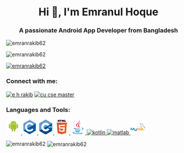 
<h1 align="center">Hi 👋, I'm Emranul Hoque</h1>
<h3 align="center">A passionate Android App Developer from Bangladesh</h3>

<p align="left"> <img src="https://komarev.com/ghpvc/?username=emranrakib62&label=Profile%20views&color=0e75b6&style=flat" alt="emranrakib62" /> </p>
<p align="left"> <img src="[https://komarev.com/ghpvc/?username=emranrakib62&label=Profile%20views](https://imagekit.io/tools/asset-public-link?detail=%7B%22name%22%3A%22Screenshot%202025-04-26%20082819.png%22%2C%22type%22%3A%22image%2Fpng%22%2C%22signedurl_expire%22%3A%222028-04-25T02%3A31%3A53.027Z%22%2C%22signedUrl%22%3A%22https%3A%2F%2Fmedia-hosting.imagekit.io%2F0dc7415e4a9945de%2FScreenshot%25202025-04-26%2520082819.png%3FExpires%3D1840242713%26Key-Pair-Id%3DK2ZIVPTIP2VGHC%26Signature%3D3KMKPW~2eLP4F8rXo-iftDBlh-t69cJR7pukUJHgc7RCHw5c3bY3Q7Giu5ePY8rEJ9~pzqgLRguQHoMs6xEdiPGC3YLb8hvh1mVr-zdE2S6my59ERkNVUGbgBWYIEsiPeK2k-iPZpvirwJg7LdLoZgIbJdY0HrHtbB8OpMpPlCszQPbK~1ialSH0tKK~KAKxTK9gZJhYzKOVT4fpZIQLyWd0JKjcl5JCQT1sI3ZtIFv47G5Gt3dzeh9rQb372xH-D17pHK2zOuAjYRO1K-bdkkyGjnHK-9Q1m2GTXppPS2TfgP8y23xj18h91wYCFykvDdF5yzs3KBe4D24KeXpoow__%22%7D)&color=0e75b6&style=flat" alt="emranrakib62" /> </p>
<p align="left"> <a href="https://github.com/ryo-ma/github-profile-trophy"><img src="https://github-profile-trophy.vercel.app/?username=emranrakib62" alt="emranrakib62" /></a> </p>

<h3 align="left">Connect with me:</h3>
<p align="left">
<a href="https://fb.com/e h rakib" target="blank"><img align="center" src="https://raw.githubusercontent.com/rahuldkjain/github-profile-readme-generator/master/src/images/icons/Social/facebook.svg" alt="e h rakib" height="30" width="40" /></a>
<a href="https://www.youtube.com/c/cu cse master" target="blank"><img align="center" src="https://raw.githubusercontent.com/rahuldkjain/github-profile-readme-generator/master/src/images/icons/Social/youtube.svg" alt="cu cse master" height="30" width="40" /></a>
</p>

<h3 align="left">Languages and Tools:</h3>
<p align="left"> <a href="https://developer.android.com" target="_blank" rel="noreferrer"> <img src="https://raw.githubusercontent.com/devicons/devicon/master/icons/android/android-original-wordmark.svg" alt="android" width="40" height="40"/> </a> <a href="https://www.cprogramming.com/" target="_blank" rel="noreferrer"> <img src="https://raw.githubusercontent.com/devicons/devicon/master/icons/c/c-original.svg" alt="c" width="40" height="40"/> </a> <a href="https://www.w3schools.com/cpp/" target="_blank" rel="noreferrer"> <img src="https://raw.githubusercontent.com/devicons/devicon/master/icons/cplusplus/cplusplus-original.svg" alt="cplusplus" width="40" height="40"/> </a> <a href="https://www.w3.org/html/" target="_blank" rel="noreferrer"> <img src="https://raw.githubusercontent.com/devicons/devicon/master/icons/html5/html5-original-wordmark.svg" alt="html5" width="40" height="40"/> </a> <a href="https://www.java.com" target="_blank" rel="noreferrer"> <img src="https://raw.githubusercontent.com/devicons/devicon/master/icons/java/java-original.svg" alt="java" width="40" height="40"/> </a> <a href="https://kotlinlang.org" target="_blank" rel="noreferrer"> <img src="https://www.vectorlogo.zone/logos/kotlinlang/kotlinlang-icon.svg" alt="kotlin" width="40" height="40"/> </a> <a href="https://www.mathworks.com/" target="_blank" rel="noreferrer"> <img src="https://upload.wikimedia.org/wikipedia/commons/2/21/Matlab_Logo.png" alt="matlab" width="40" height="40"/> </a> <a href="https://www.mysql.com/" target="_blank" rel="noreferrer"> <img src="https://raw.githubusercontent.com/devicons/devicon/master/icons/mysql/mysql-original-wordmark.svg" alt="mysql" width="40" height="40"/> </a> </p>

<p><img align="left" src="https://github-readme-stats.vercel.app/api/top-langs?username=emranrakib62&show_icons=true&locale=en&layout=compact" alt="emranrakib62" /></p>

<p>&nbsp;<img align="center" src="https://github-readme-stats.vercel.app/api?username=emranrakib62&show_icons=true&locale=en" alt="emranrakib62" /></p>
